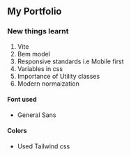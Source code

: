 ## My Portfolio

### New things learnt

1. Vite
2. Bem model
3. Responsive standards i.e Mobile first
4. Variables in css
5. Importance of Utility classes
6. Modern normaization

#### Font used

- General Sans

#### Colors

- Used Tailwind css
